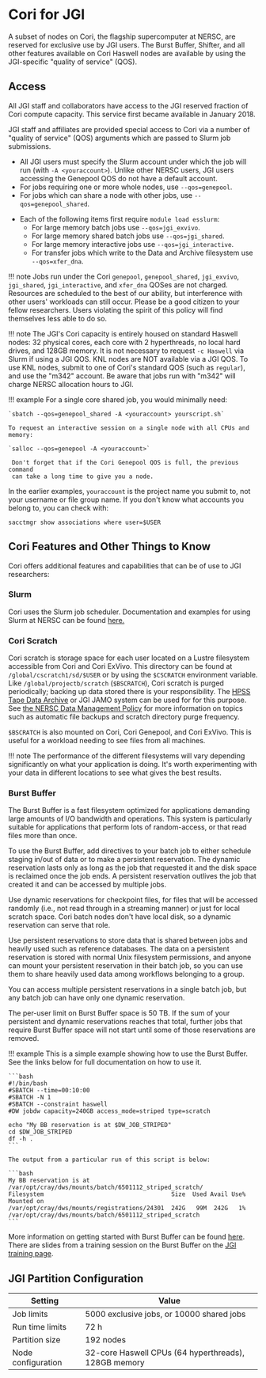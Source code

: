 # Cori for JGI

A subset of nodes on Cori, the flagship supercomputer at NERSC, are
reserved for exclusive use by JGI users. The Burst Buffer, Shifter,
and all other features available on Cori Haswell nodes are available
by using the JGI-specific "quality of service" (QOS).

## Access

All JGI staff and collaborators have access to the JGI reserved fraction
of Cori compute capacity. This service first became available in
January 2018. 

JGI staff and affiliates are provided special
access to Cori via a number of "quality of service" (QOS) arguments
which are passed to Slurm job submissions.

* All JGI users must specify the Slurm account under which the job
  will run (with `-A <youraccount>`). Unlike other NERSC users, JGI
  users accessing the Genepool QOS do not have a default account.
* For jobs requiring one or more whole nodes, use `--qos=genepool`.
* For jobs which can share a node with other jobs, use `--qos=genepool_shared`.
- Each of the following items first require `module load esslurm`:
	* For large memory batch jobs use `--qos=jgi_exvivo`.
	* For large memory shared batch jobs use `--qos=jgi_shared`.
	* For large memory interactive jobs use `--qos=jgi_interactive`.
	* For transfer jobs which write to the Data and Archive filesystem 
        use `--qos=xfer_dna`.

!!! note
	Jobs run under the Cori `genepool`, `genepool_shared`,
        `jgi_exvivo`, `jgi_shared`, `jgi_interactive`, and `xfer_dna` QOSes
	are not charged. Resources are scheduled to the best of our
        ability, but interference with other users' workloads can still
        occur. Please be a good citizen to your fellow
        researchers. Users violating the spirit of this policy
        will find themselves less able to do so.

!!! note
	The JGI's Cori capacity is entirely housed on standard
	Haswell nodes: 32 physical cores, each core with 2 hyperthreads,
        no local hard drives, and 128GB	memory. It is not necessary to
        request `-c Haswell` via Slurm if using a JGI QOS. KNL nodes are
        NOT available via a JGI QOS. To use KNL nodes, submit to one
        of Cori's standard QOS (such as `regular`), and use the "m342"
        account. Be aware that jobs run with "m342" will charge
        NERSC allocation hours to JGI.

!!! example
	For a single core shared job, you would minimally need:

	`sbatch --qos=genepool_shared -A <youraccount> yourscript.sh`

	To request an interactive session on a single node with all CPUs and memory:

	`salloc --qos=genepool -A <youraccount>`

     Don't forget that if the Cori Genepool QOS is full, the previous command
     can take a long time to give you a node.

In the earlier examples, `youraccount` is the project name you
submit to, not your username or file group name.  If you don't know what
accounts you belong to, you can check with:

`sacctmgr show associations where user=$USER`

## Cori Features and Other Things to Know

Cori offers additional features and capabilities that can
be of use to JGI researchers:

### Slurm

Cori uses the Slurm job scheduler. Documentation and examples
for using Slurm at NERSC can be found [here.](../../jobs/index.md) 

### Cori Scratch
 
Cori scratch is storage space for each user located on a Lustre filesystem
accessible from Cori and Cori ExVivo. This directory can be found at
`/global/cscratch1/sd/$USER` or by using the `$CSCRATCH` environment
variable. Like `/global/projectb/scratch` (`$BSCRATCH`), Cori scratch is
purged periodically; backing up data stored there is your responsibility.
The [HPSS Tape Data Archive](../../filesystems/archive.md) or JGI JAMO 
system can be used for for this purpose. See
[the NERSC Data Management Policy](../../data/policy.md) for more
information on topics such as automatic file backups and 
scratch directory purge frequency. 

`$BSCRATCH` is also mounted on Cori, Cori Genepool, and Cori ExVivo.
This is useful for a workload needing to see files from all machines.

!!! note
	The performance of the different filesystems will vary
	depending significantly on what your application is doing. It's worth
	experimenting with your data in different locations to see what
	gives the best results.

### Burst Buffer

The Burst Buffer is a fast filesystem optimized for applications
demanding large amounts of I/O bandwidth and operations. This system 
is particularly suitable for applications that perform lots of
random-access, or that read files more than once.

To use the Burst Buffer, add directives to your batch
job to either schedule staging in/out of data or to make a
persistent reservation. The dynamic reservation lasts only as long
as the job that requested it and the disk space is reclaimed once
the job ends. A persistent reservation outlives the job that created it
and can be accessed by multiple jobs.

Use dynamic reservations for checkpoint files, for files that will be
accessed randomly (i.e., not read through in a streaming manner) or
just for local scratch space. Cori batch nodes don't have local disk,
so a dynamic reservation can serve that role.

Use persistent reservations to store data that is shared between jobs
and heavily used such as reference databases. The data on a
persistent reservation is stored with normal Unix filesystem
permissions, and anyone can mount your persistent reservation in their
batch job, so you can use them to share heavily used data among
workflows belonging to a group.

You can access multiple persistent reservations in a single batch job,
but any batch job can have only one dynamic reservation.

The per-user limit on Burst Buffer space is 50 TB. If the sum of your
persistent and dynamic reservations reaches that total, further jobs
that require Burst Buffer space will not start until some of those
reservations are removed.

!!! example
	This is a simple example showing how to use the Burst
	Buffer. See the links below for full documentation on how to use
	it.

	```bash
	#!/bin/bash
	#SBATCH --time=00:10:00
	#SBATCH -N 1
	#SBATCH --constraint haswell
	#DW jobdw capacity=240GB access_mode=striped type=scratch

	echo "My BB reservation is at $DW_JOB_STRIPED"
	cd $DW_JOB_STRIPED
	df -h .
	```

	The output from a particular run of this script is below:

	```bash
	My BB reservation is at /var/opt/cray/dws/mounts/batch/6501112_striped_scratch/
	Filesystem                                    Size  Used Avail Use% Mounted on
	/var/opt/cray/dws/mounts/registrations/24301  242G   99M  242G   1% /var/opt/cray/dws/mounts/batch/6501112_striped_scratch
	```

More information on getting started with Burst Buffer can be found
[here](../../filesystems/cori-burst-buffer.md). There
are slides from a training session on the Burst Buffer on the
[JGI training page](training.md).

## JGI Partition Configuration

|Setting|Value|
|---|---|
|Job limits|5000 exclusive jobs, or 10000 shared jobs|
|Run time limits|72 h|
|Partition size|192 nodes|
|Node configuration|32-core Haswell CPUs (64 hyperthreads), 128GB memory|
